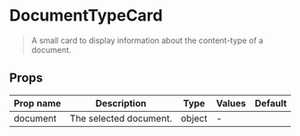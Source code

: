 # DocumentTypeCard

> A small card to display information about the content-type of a document.

## Props

| Prop name | Description            | Type   | Values | Default |
| --------- | ---------------------- | ------ | ------ | ------- |
| document  | The selected document. | object | -      |         |
